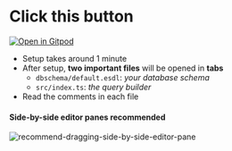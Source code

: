 # Click this button
[![Open in Gitpod](https://gitpod.io/button/open-in-gitpod.svg)](https://gitpod.io/#https://github.com/mcgrealife/edgdedb-node-ts-playground-template)

- Setup takes around 1 minute
- After setup, **two important files** will be opened in **tabs**
  - `dbschema/default.esdl`: *your database schema*
  - `src/index.ts`: *the query builder*
- Read the comments in each file


#### Side-by-side editor panes recommended
![recommend-dragging-side-by-side-editor-pane](https://user-images.githubusercontent.com/11381911/222273526-c1230d51-c6d8-422d-9bf5-5a878b38a025.gif)
